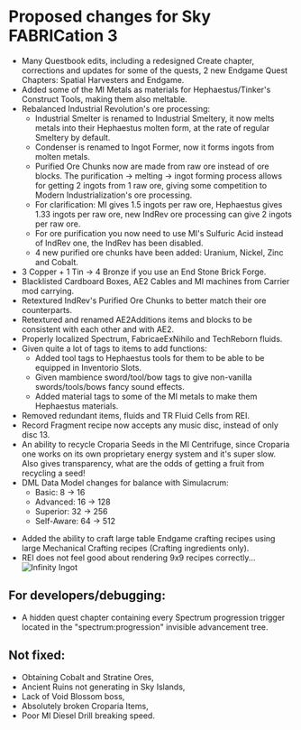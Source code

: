 # Proposed changes for Sky FABRICation 3

<ul>
    <li>Many Questbook edits, including a redesigned Create chapter, corrections and updates for some of the quests, 2 new Endgame Quest Chapters: Spatial Harvesters and Endgame.</li>
    <li>Added some of the MI Metals as materials for Hephaestus/Tinker's Construct Tools, making them also meltable.</li>
    <li>Rebalanced Industrial Revolution's ore processing:
        <ul>
            <li>Industrial Smelter is renamed to Industrial Smeltery, it now melts metals into their Hephaestus molten form, at the rate of regular Smeltery by default.</li>
            <li>Condenser is renamed to Ingot Former, now it forms ingots from molten metals.</li>
            <li>Purified Ore Chunks now are made from raw ore instead of ore blocks. The purification -> melting -> ingot forming process allows for getting 2 ingots from 1 raw ore, giving some competition to Modern Industrialization's ore processing.</li>
            <li>For clarification: MI gives 1.5 ingots per raw ore, Hephaestus gives 1.33 ingots per raw ore, new IndRev ore processing can give 2 ingots per raw ore.</li>
            <li>For ore purification you now need to use MI's Sulfuric Acid instead of IndRev one, the IndRev has been disabled.</li>
            <li>4 new purified ore chunks have been added: Uranium, Nickel, Zinc and Cobalt.</li>
        </ul>
    </li>
    <li>3 Copper + 1 Tin -> 4 Bronze if you use an End Stone Brick Forge.</li>
    <li>Blacklisted Cardboard Boxes, AE2 Cables and MI machines from Carrier mod carrying.</li>
    <li>Retextured IndRev's Purified Ore Chunks to better match their ore counterparts.</li>
    <li>Retextured and renamed AE2Additions items and blocks to be consistent with each other and with AE2.</li>
    <li>Properly localized Spectrum, FabricaeExNihilo and TechReborn fluids.</li>
    <li>Given quite a lot of tags to items to add functions:
        <ul>
            <li>Added tool tags to Hephaestus tools for them to be able to be equipped in Inventorio Slots.</li>
            <li>Given mambience sword/tool/bow tags to give non-vanilla swords/tools/bows fancy sound effects.</li>
            <li>Added material tags to some of the MI metals to make them Hephaestus materials.</li>
        </ul>
    </li>
    <li>Removed redundant items, fluids and TR Fluid Cells from REI.</li>
    <li>Record Fragment recipe now accepts any music disc, instead of only disc 13.</li>
    <li>An ability to recycle Croparia Seeds in the MI Centrifuge, since Croparia one works on its own proprietary energy system and it's super slow. Also gives transparency, what are the odds of getting a fruit from recycling a seed!</li>
    <li>DML Data Model changes for balance with Simulacrum:
        <ul>
            <li>Basic: 8 -> 16</li>
            <li>Advanced: 16 -> 128</li>
            <li>Superior: 32 -> 256</li>
            <li>Self-Aware: 64 -> 512</li>
        </ul>
    </li>
</ul>

- Added the ability to craft large table Endgame crafting recipes using large Mechanical Crafting recipes (Crafting ingredients only).
- REI does not feel good about rendering 9x9 recipes correctly... ![Infinity Ingot](https://user-images.githubusercontent.com/125081901/219349425-0beedaa4-7b3f-423f-82cc-74ee30ac1b47.png)

## For developers/debugging:
- A hidden quest chapter containing every Spectrum progression trigger located in the "spectrum:progression" invisible advancement tree.

## Not fixed:
- Obtaining Cobalt and Stratine Ores,
- Ancient Ruins not generating in Sky Islands,
- Lack of Void Blossom boss,
- Absolutely broken Croparia Items,
- Poor MI Diesel Drill breaking speed.
